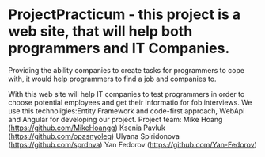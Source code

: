 # ProjectPracticum - this project is a web site, that will help both programmers and IT Companies.
Providing the ability companies to create tasks for programmers to cope with, it would help programmers to find a job and companies to.

With this web site will help IT companies to test programmers in order to choose potential employees and get their informatio for fob interviews.
We use this technoligies:Entity Framework and code-first approach, WebApi and Angular for developing our project.
Project team:
Mike Hoang (https://github.com/MikeHoangg)
Ksenia Pavluk (https://github.com/opasnyoleg)
Ulyana Spiridonova (https://github.com/sprdnva)
Yan Fedorov (https://github.com/Yan-Fedorov)

